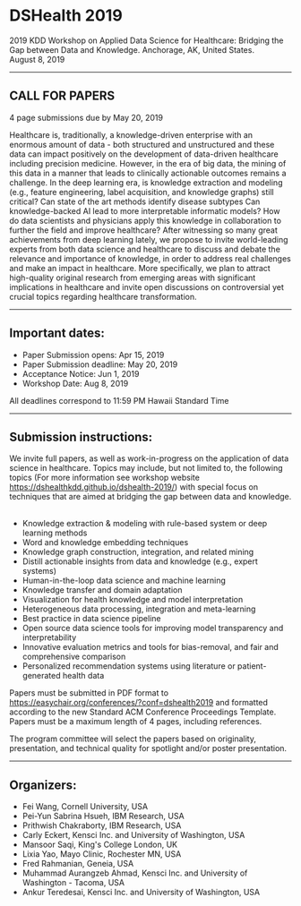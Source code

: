 # DSHealth 2019

2019 KDD Workshop on Applied Data Science for Healthcare: Bridging the Gap between Data and Knowledge.
Anchorage, AK, United States.  
August 8, 2019  

---------------------------------
CALL FOR PAPERS
---------------------------------

4 page submissions due by May 20, 2019

Healthcare is, traditionally, a knowledge-driven enterprise with an enormous
amount of data - both structured and unstructured and these data can impact
positively on the development of data-driven healthcare including precision
medicine. However, in the era of big data, the mining of this data in a manner
that leads to clinically actionable outcomes remains a challenge. In the deep
learning era, is knowledge extraction and modeling (e.g., feature engineering,
label acquisition, and knowledge graphs) still critical? Can state of the art
methods identify disease subtypes Can knowledge-backed AI lead to more
interpretable informatic models? How do data scientists and physicians apply
this knowledge in collaboration to further the field and improve healthcare?
After witnessing so many great achievements from deep learning lately, we
propose to invite world-leading experts from both data science and healthcare
to discuss and debate the relevance and importance of knowledge, in order to
address real challenges and make an impact in healthcare. More specifically, we
plan to attract high-quality original research from emerging areas with
significant implications in healthcare and invite open discussions on
controversial yet crucial topics regarding healthcare transformation.


--------------------------
Important dates:
--------------------------

* Paper Submission opens: Apr 15, 2019
* Paper Submission deadline: May 20, 2019
* Acceptance Notice: Jun 1, 2019
* Workshop Date: Aug 8, 2019

All deadlines correspond to 11:59 PM Hawaii Standard Time 

---------------------------------
Submission instructions:
---------------------------------

We invite full papers, as well as work-in-progress on the application of data
science in healthcare. Topics may include, but not limited to, the following
topics (For more information see workshop website https://dshealthkdd.github.io/dshealth-2019/)
with special focus on techniques that are aimed at bridging the gap between
data and knowledge.
 
* Knowledge extraction & modeling with rule-based system or deep learning methods
* Word and knowledge embedding techniques 
* Knowledge graph construction, integration, and related mining
* Distill actionable insights from data and knowledge (e.g., expert systems)
* Human-in-the-loop data science and machine learning
* Knowledge transfer and domain adaptation
* Visualization for health knowledge and model interpretation
* Heterogeneous data processing, integration and meta-learning
* Best practice in data science pipeline 
* Open source data science tools for improving model transparency and interpretability
* Innovative evaluation metrics and tools for bias-removal, and fair and comprehensive comparison
* Personalized recommendation systems using literature or patient-generated health data

Papers must be submitted in PDF format to
https://easychair.org/conferences/?conf=dshealth2019 and formatted according to the
new Standard ACM Conference Proceedings Template. Papers must be a maximum
length of 4 pages, including references.

The program committee will select the papers based on originality,
presentation, and technical quality for spotlight and/or poster presentation.

---------------------------------
Organizers:
---------------------------------

* Fei Wang, Cornell University, USA
* Pei-Yun Sabrina Hsueh, IBM Research, USA
* Prithwish Chakraborty, IBM Research, USA
* Carly Eckert, Kensci Inc. and University of Washington, USA
* Mansoor Saqi, King's College London, UK
* Lixia Yao, Mayo Clinic, Rochester MN, USA
* Fred Rahmanian, Geneia, USA
* Muhammad Aurangzeb Ahmad, Kensci Inc. and University of Washington - Tacoma, USA
* Ankur Teredesai, Kensci Inc. and University of Washington, USA
